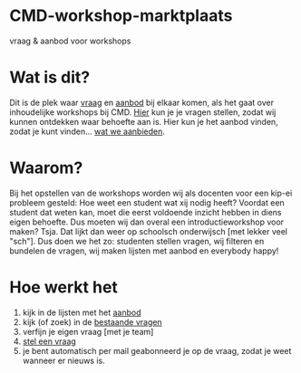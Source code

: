 # CMD-workshop-marktplaats
vraag &amp; aanbod voor workshops

# Wat is dit?
Dit is de plek waar [vraag](https://github.com/buimf/CMD-workshop-marktplaats/issues) en [aanbod](https://github.com/buimf/CMD-workshop-marktplaats/wiki) bij elkaar komen, als het gaat over inhoudelijke workshops bij CMD. [Hier](https://github.com/buimf/CMD-workshop-marktplaats/issues) kun je je vragen stellen, zodat wij kunnen ontdekken waar behoefte aan is. Hier kun je het aanbod vinden, zodat je kunt vinden... [wat we aanbieden](https://github.com/buimf/CMD-workshop-marktplaats/wiki).

# Waarom?
Bij het opstellen van de workshops worden wij als docenten voor een kip-ei probleem gesteld: Hoe weet een student wat xij nodig heeft? Voordat een student dat weten kan, moet die eerst voldoende inzicht hebben in diens eigen behoefte. Dus moeten wij dan overal een introductieworkshop voor maken? Tsja. Dat lijkt dan weer op schoolsch onderwijsch [met lekker veel "sch"]. Dus doen we het zo: studenten stellen vragen, wij filteren en bundelen de vragen, wij maken lijsten met aanbod en everybody happy!

# Hoe werkt het
1. kijk in de lijsten met het [aanbod](https://github.com/buimf/CMD-workshop-marktplaats/wiki)
2. kijk (of zoek) in de [bestaande vragen](https://github.com/buimf/CMD-workshop-marktplaats/issues)
3. verfijn je eigen vraag [met je team]
4. [stel een vraag](https://github.com/buimf/CMD-workshop-marktplaats/issues/new)
5. je bent automatisch per mail geabonneerd je op de vraag, zodat je weet wanneer er nieuws is. 
